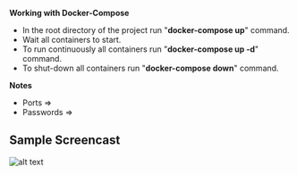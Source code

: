 

**Working with Docker-Compose**

- In the root directory of the project run "**docker-compose up**" command.
- Wait all containers to start.
- To run continuously all containers run  "**docker-compose up -d**" command.
- To shut-down all containers run  "**docker-compose down**" command.



**Notes**
- Ports =>
- Passwords =>


## Sample Screencast

![alt text](saved.gif)


